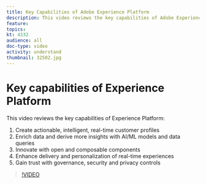 ```yaml
---
title: Key Capabilities of Adobe Experience Platform
description: This video reviews the key capabilities of Adobe Experience Platform&mdash;Create actionable, intelligent, real-time customer profiles; Enrich data and derive more insights with AI/ML models and data queries; Innovate with open and composable components; Enhance delivery and personalization of real-time experiences; and Gain trust with governance, security and privacy controls.
feature: 
topics:
kt: 4332
audience: all
doc-type: video
activity: understand
thumbnail: 32502.jpg
---
```


# Key capabilities of Experience Platform

This video reviews the key capabilities of Experience Platform:

1. Create actionable, intelligent, real-time customer profiles
1. Enrich data and derive more insights with AI/ML models and data queries
1. Innovate with open and composable components
1. Enhance delivery and personalization of real-time experiences
1. Gain trust with governance, security and privacy controls

>[!VIDEO](https://video.tv.adobe.com/v/32502?quality=12&learn=on)